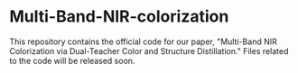 # Multi-Band-NIR-colorization
This repository contains the official code for our paper, "Multi-Band NIR Colorization via Dual-Teacher Color and Structure Distillation." Files related to the code will be released soon.
